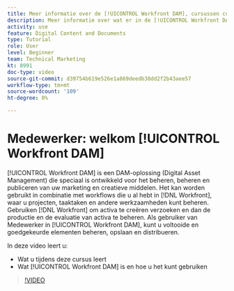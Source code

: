 ```yaml
---
title: Meer informatie over de [!UICONTROL Workfront DAM], cursussen contribuant
description: Meer informatie over wat er in de [!UICONTROL Workfront DAM], de cursus Medewerker.
activity: use
feature: Digital Content and Documents
type: Tutorial
role: User
level: Beginner
team: Technical Marketing
kt: 8991
doc-type: video
source-git-commit: d39754b619e526e1a869deedb38dd2f2b43aee57
workflow-type: tm+mt
source-wordcount: '109'
ht-degree: 0%

---
```


# Medewerker: welkom [!UICONTROL Workfront DAM]

[!UICONTROL Workfront DAM] is een DAM-oplossing (Digital Asset Management) die speciaal is ontwikkeld voor het beheren, beheren en publiceren van uw marketing en creatieve middelen. Het kan worden gebruikt in combinatie met workflows die u al hebt in [!DNL Workfront], waar u projecten, taaktaken en andere werkzaamheden kunt beheren. Gebruiken [!DNL Workfront] om activa te creëren verzoeken en dan de productie en de evaluatie van activa te beheren. Als gebruiker van Medewerker in [!UICONTROL Workfront DAM], kunt u voltooide en goedgekeurde elementen beheren, opslaan en distribueren.

In deze video leert u:

* Wat u tijdens deze cursus leert
* Wat [!UICONTROL Workfront DAM] is en hoe u het kunt gebruiken

>[!VIDEO](https://video.tv.adobe.com/v/335251/?quality=12)
